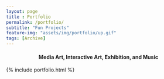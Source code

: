 ```yaml
---
layout: page
title : Portfolio
permalink: /portfolio/
subtitle: "Fun Projects"
feature-img: "assets/img/portfolio/up.gif"
tags: [Archive]
---
```

<style>
 h4 {
   text-align:center;
 }
</style>

<body>
<h4>Media Art, Interactive Art, Exhibition, and Music </h4>
</body>
{% include portfolio.html %}
